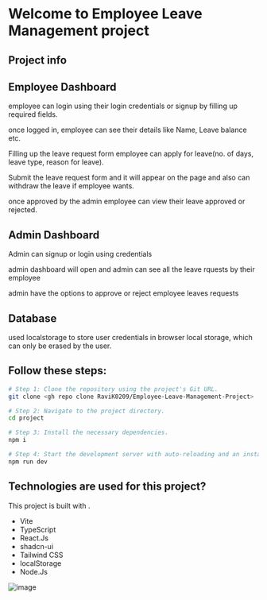 # Welcome to Employee Leave Management project

## Project info

## Employee Dashboard

  employee can login using their login credentials or signup by filling up required fields.

  once logged in, employee can see their details like Name, Leave balance etc.

  Filling up the leave request form employee can apply for leave(no. of days, leave type, reason for leave).

  Submit the leave request form and it will appear on the page and also can withdraw the leave if employee wants.

  once approved by the admin employee can view their leave approved or rejected.

  

## Admin Dashboard

Admin can signup or login using credentials

admin dashboard will open and admin can see all the leave rquests by their employee

admin have the options to approve or reject employee leaves requests 

## Database

used localstorage to store user credentials in browser local storage, which can only be erased by the user.



## Follow these steps:

```sh
# Step 1: Clone the repository using the project's Git URL.
git clone <gh repo clone RaviK0209/Employee-Leave-Management-Project>

# Step 2: Navigate to the project directory.
cd project

# Step 3: Install the necessary dependencies.
npm i

# Step 4: Start the development server with auto-reloading and an instant preview.
npm run dev
```



##  Technologies are used for this project?

This project is built with .

- Vite
- TypeScript
- React.Js
- shadcn-ui
- Tailwind CSS
- localStorage
- Node.Js


![image](https://github.com/user-attachments/assets/3d4d386b-afa6-4ba1-8e27-f3edef307344)



